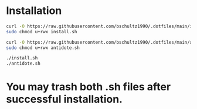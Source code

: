 # Installation

```bash
curl -O https://raw.githubusercontent.com/bschultz1990/.dotfiles/main/install.sh
sudo chmod u+rwx install.sh

curl -O https://raw.githubusercontent.com/bschultz1990/.dotfiles/main/antidote.sh
sudo chmod u+rwx antidote.sh

./install.sh
./antidote.sh
```
# You may trash both .sh files after successful installation.
